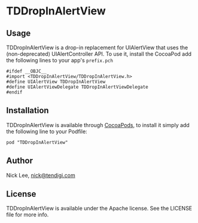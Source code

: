 # TDDropInAlertView

## Usage

TDDropInAlertView is a drop-in replacement for UIAlertView that uses the (non-deprecated) UIAlertController API.  To use it, install the CocoaPod add the following lines to your app's `prefix.pch`

```
#ifdef __OBJC__
#import <TDDropInAlertView/TDDropInAlertView.h>
#define UIAlertView TDDropInAlertView
#define UIAlertViewDelegate TDDropInAlertViewDelegate
#endif
```

## Installation

TDDropInAlertView is available through [CocoaPods](http://cocoapods.org), to install
it simply add the following line to your Podfile:

    pod "TDDropInAlertView"

## Author

Nick Lee, nick@tendigi.com

## License

TDDropInAlertView is available under the Apache license. See the LICENSE file for more info.
